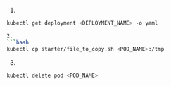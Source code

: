 1.
```bash
kubectl get deployment <DEPLOYMENT_NAME> -o yaml

2.
```bash
kubectl cp starter/file_to_copy.sh <POD_NAME>:/tmp
```

3.
```bash
kubectl delete pod <POD_NAME>
```